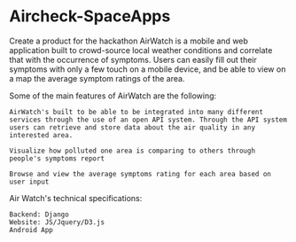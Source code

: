 # Aircheck-SpaceApps
Create a product for the hackathon
AirWatch is a mobile and web application built to crowd-source local weather conditions and correlate that with the occurrence of symptoms. Users can easily fill out their symptoms with only a few touch on a mobile device, and be able to view on a map the average symptom ratings of the area.

Some of the main features of AirWatch are the following:

    AirWatch's built to be able to be integrated into many different services through the use of an open API system. Through the API system users can retrieve and store data about the air quality in any interested area.

    Visualize how polluted one area is comparing to others through people's symptoms report

    Browse and view the average symptoms rating for each area based on user input

Air Watch's technical specifications:

    Backend: Django
    Website: JS/Jquery/D3.js
    Android App
